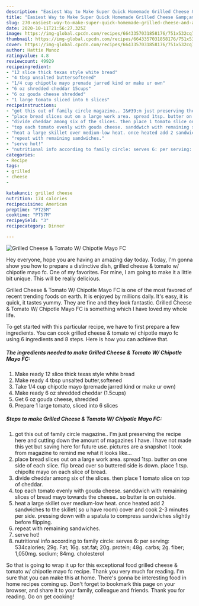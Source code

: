 ```yaml
---
description: "Easiest Way to Make Super Quick Homemade Grilled Cheese &amp;amp; Tomato W/ Chipotle Mayo FC"
title: "Easiest Way to Make Super Quick Homemade Grilled Cheese &amp;amp; Tomato W/ Chipotle Mayo FC"
slug: 270-easiest-way-to-make-super-quick-homemade-grilled-cheese-and-amp-tomato-w-chipotle-mayo-fc
date: 2020-10-11T21:56:27.325Z
image: https://img-global.cpcdn.com/recipes/6643357031858176/751x532cq70/grilled-cheese-tomato-w-chipotle-mayo-fc-recipe-main-photo.jpg
thumbnail: https://img-global.cpcdn.com/recipes/6643357031858176/751x532cq70/grilled-cheese-tomato-w-chipotle-mayo-fc-recipe-main-photo.jpg
cover: https://img-global.cpcdn.com/recipes/6643357031858176/751x532cq70/grilled-cheese-tomato-w-chipotle-mayo-fc-recipe-main-photo.jpg
author: Hattie Munoz
ratingvalue: 4.8
reviewcount: 49929
recipeingredient:
- "12 slice thick texas style white bread"
- "4 tbsp unsalted buttersoftened"
- "1/4 cup chipotle mayo premade jarred kind or make ur own"
- "6 oz shredded cheddar 15cups"
- "6 oz gouda cheese shredded"
- "1 large tomato sliced into 6 slices"
recipeinstructions:
- "got this out of family circle magazine.. I&#39;m just preserving the recipe here and cutting down the amount of magazines I have. I have not made this yet but saving here for future use. pictures are a snapshot I took from magazine to remind me what it looks like..."
- "place bread slices out on a large work area. spread 1tsp. butter on one side of each slice. flip bread over so buttered side is down. place 1 tsp. chipolte mayo on each slice of bread."
- "divide cheddar among six of the slices. then place 1 tomato slice on top of cheddar."
- "top each tomato evenly with gouda cheese. sanddwich with remaining slices of bread mayo towards the cheese.. so butter is on outside."
- "heat a large skillet over medium-low heat. once heated add 2 sandwiches to the skillet( so u have room) cover and cook 2-3 minutes per side. pressing down with a spatula to compress sandwiches slightly before flipping."
- "repeat with remaining sandwiches."
- "serve hot!"
- "nutritional info according to family circle: serves 6: per serving: 534calories; 29g. Fat; 16g. sat.fat; 20g. protein; 48g. carbs; 2g. fiber; 1,050mg. sodium; 84mg. cholesterol"
categories:
- Recipe
tags:
- grilled
- cheese
- 

katakunci: grilled cheese  
nutrition: 174 calories
recipecuisine: American
preptime: "PT25M"
cooktime: "PT57M"
recipeyield: "3"
recipecategory: Dinner

---
```



![Grilled Cheese &amp; Tomato W/ Chipotle Mayo FC](https://img-global.cpcdn.com/recipes/6643357031858176/751x532cq70/grilled-cheese-tomato-w-chipotle-mayo-fc-recipe-main-photo.jpg)

Hey everyone, hope you are having an amazing day today. Today, I'm gonna show you how to prepare a distinctive dish, grilled cheese &amp; tomato w/ chipotle mayo fc. One of my favorites. For mine, I am going to make it a little bit unique. This will be really delicious.



Grilled Cheese &amp; Tomato W/ Chipotle Mayo FC is one of the most favored of recent trending foods on earth. It is enjoyed by millions daily. It's easy, it is quick, it tastes yummy. They are fine and they look fantastic. Grilled Cheese &amp; Tomato W/ Chipotle Mayo FC is something which I have loved my whole life.


To get started with this particular recipe, we have to first prepare a few ingredients. You can cook grilled cheese &amp; tomato w/ chipotle mayo fc using 6 ingredients and 8 steps. Here is how you can achieve that.

<!--inarticleads1-->

##### The ingredients needed to make Grilled Cheese &amp; Tomato W/ Chipotle Mayo FC:

1. Make ready 12 slice thick texas style white bread
1. Make ready 4 tbsp unsalted butter,softened
1. Take 1/4 cup chipotle mayo (premade jarred kind or make ur own)
1. Make ready 6 oz shredded cheddar (1.5cups)
1. Get 6 oz gouda cheese, shredded
1. Prepare 1 large tomato, sliced into 6 slices




<!--inarticleads2-->

##### Steps to make Grilled Cheese &amp; Tomato W/ Chipotle Mayo FC:

1. got this out of family circle magazine.. I&#39;m just preserving the recipe here and cutting down the amount of magazines I have. I have not made this yet but saving here for future use. pictures are a snapshot I took from magazine to remind me what it looks like...
1. place bread slices out on a large work area. spread 1tsp. butter on one side of each slice. flip bread over so buttered side is down. place 1 tsp. chipolte mayo on each slice of bread.
1. divide cheddar among six of the slices. then place 1 tomato slice on top of cheddar.
1. top each tomato evenly with gouda cheese. sanddwich with remaining slices of bread mayo towards the cheese.. so butter is on outside.
1. heat a large skillet over medium-low heat. once heated add 2 sandwiches to the skillet( so u have room) cover and cook 2-3 minutes per side. pressing down with a spatula to compress sandwiches slightly before flipping.
1. repeat with remaining sandwiches.
1. serve hot!
1. nutritional info according to family circle: serves 6: per serving: 534calories; 29g. Fat; 16g. sat.fat; 20g. protein; 48g. carbs; 2g. fiber; 1,050mg. sodium; 84mg. cholesterol




So that is going to wrap it up for this exceptional food grilled cheese &amp; tomato w/ chipotle mayo fc recipe. Thank you very much for reading. I'm sure that you can make this at home. There's gonna be interesting food in home recipes coming up. Don't forget to bookmark this page on your browser, and share it to your family, colleague and friends. Thank you for reading. Go on get cooking!
